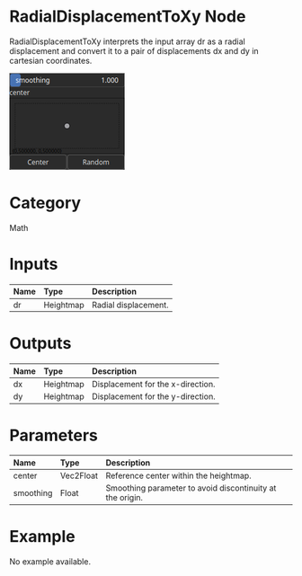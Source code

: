 
RadialDisplacementToXy Node
===========================


RadialDisplacementToXy interprets the input array dr as a radial displacement and convert it to a pair of displacements dx and dy in cartesian coordinates.



![img](../../images/nodes/RadialDisplacementToXy_settings.png)


# Category


Math
# Inputs

|Name|Type|Description|
| :--- | :--- | :--- |
|dr|Heightmap|Radial displacement.|

# Outputs

|Name|Type|Description|
| :--- | :--- | :--- |
|dx|Heightmap|Displacement for  the x-direction.|
|dy|Heightmap|Displacement for  the y-direction.|

# Parameters

|Name|Type|Description|
| :--- | :--- | :--- |
|center|Vec2Float|Reference center within the heightmap.|
|smoothing|Float|Smoothing parameter to avoid discontinuity at the origin.|

# Example


No example available.